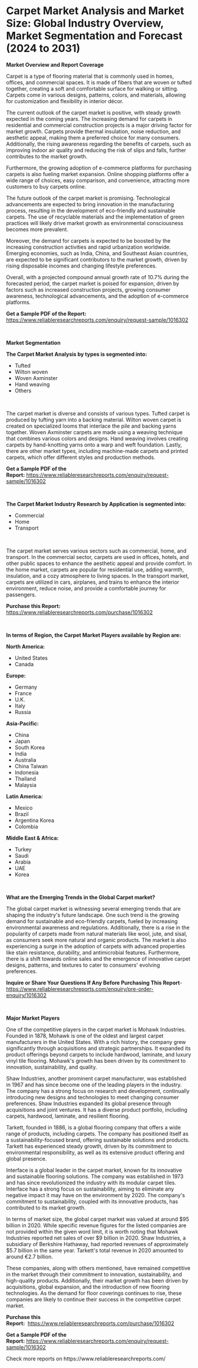 <p><h1>Carpet Market Analysis and Market Size: Global Industry Overview, Market Segmentation and Forecast (2024 to 2031)</h1></p><p><strong>Market Overview and Report Coverage</strong></p>
<p><p>Carpet is a type of flooring material that is commonly used in homes, offices, and commercial spaces. It is made of fibers that are woven or tufted together, creating a soft and comfortable surface for walking or sitting. Carpets come in various designs, patterns, colors, and materials, allowing for customization and flexibility in interior décor.</p><p>The current outlook of the carpet market is positive, with steady growth expected in the coming years. The increasing demand for carpets in residential and commercial construction projects is a major driving factor for market growth. Carpets provide thermal insulation, noise reduction, and aesthetic appeal, making them a preferred choice for many consumers. Additionally, the rising awareness regarding the benefits of carpets, such as improving indoor air quality and reducing the risk of slips and falls, further contributes to the market growth.</p><p>Furthermore, the growing adoption of e-commerce platforms for purchasing carpets is also fueling market expansion. Online shopping platforms offer a wide range of choices, easy comparison, and convenience, attracting more customers to buy carpets online.</p><p>The future outlook of the carpet market is promising. Technological advancements are expected to bring innovation in the manufacturing process, resulting in the development of eco-friendly and sustainable carpets. The use of recyclable materials and the implementation of green practices will likely drive market growth as environmental consciousness becomes more prevalent.</p><p>Moreover, the demand for carpets is expected to be boosted by the increasing construction activities and rapid urbanization worldwide. Emerging economies, such as India, China, and Southeast Asian countries, are expected to be significant contributors to the market growth, driven by rising disposable incomes and changing lifestyle preferences.</p><p>Overall, with a projected compound annual growth rate of 10.7% during the forecasted period, the carpet market is poised for expansion, driven by factors such as increased construction projects, growing consumer awareness, technological advancements, and the adoption of e-commerce platforms.</p></p>
<p><strong>Get a Sample PDF of the Report:</strong> <a href="https://www.reliableresearchreports.com/enquiry/request-sample/1016302">https://www.reliableresearchreports.com/enquiry/request-sample/1016302</a></p>
<p>&nbsp;</p>
<p><strong>Market Segmentation</strong></p>
<p><strong>The Carpet Market Analysis by types is segmented into:</strong></p>
<p><ul><li>Tufted</li><li>Wilton woven</li><li>Woven Axminster</li><li>Hand weaving</li><li>Others</li></ul></p>
<p>&nbsp;</p>
<p><p>The carpet market is diverse and consists of various types. Tufted carpet is produced by tufting yarn into a backing material. Wilton woven carpet is created on specialized looms that interlace the pile and backing yarns together. Woven Axminster carpets are made using a weaving technique that combines various colors and designs. Hand weaving involves creating carpets by hand-knotting yarns onto a warp and weft foundation. Lastly, there are other market types, including machine-made carpets and printed carpets, which offer different styles and production methods.</p></p>
<p><strong>Get a Sample PDF of the Report:</strong>&nbsp;<a href="https://www.reliableresearchreports.com/enquiry/request-sample/1016302">https://www.reliableresearchreports.com/enquiry/request-sample/1016302</a></p>
<p>&nbsp;</p>
<p><strong>The Carpet Market Industry Research by Application is segmented into:</strong></p>
<p><ul><li>Commercial</li><li>Home</li><li>Transport</li></ul></p>
<p>&nbsp;</p>
<p><p>The carpet market serves various sectors such as commercial, home, and transport. In the commercial sector, carpets are used in offices, hotels, and other public spaces to enhance the aesthetic appeal and provide comfort. In the home market, carpets are popular for residential use, adding warmth, insulation, and a cozy atmosphere to living spaces. In the transport market, carpets are utilized in cars, airplanes, and trains to enhance the interior environment, reduce noise, and provide a comfortable journey for passengers.</p></p>
<p><strong>Purchase this Report:</strong>&nbsp; <a href="https://www.reliableresearchreports.com/purchase/1016302">https://www.reliableresearchreports.com/purchase/1016302</a></p>
<p>&nbsp;</p>
<p><strong>In terms of Region, the Carpet Market Players available by Region are:</strong></p>
<p>
    <p> <strong> North America: </strong>
        <ul>
            <li>United States</li>
            <li>Canada</li>
        </ul>
        </p> 
    <p> <strong> Europe: </strong>
        <ul>
            <li>Germany</li>
            <li>France</li>
            <li>U.K.</li>
            <li>Italy</li>
            <li>Russia</li>
        </ul>
        </p> 
    <p> <strong> Asia-Pacific: </strong>
        <ul>
            <li>China</li>
            <li>Japan</li>
            <li>South Korea</li>
            <li>India</li>
            <li>Australia</li>
            <li>China Taiwan</li>
            <li>Indonesia</li>
            <li>Thailand</li>
            <li>Malaysia</li>
        </ul>
        </p> 
    <p> <strong> Latin America: </strong>
        <ul>
            <li>Mexico</li>
            <li>Brazil</li>
            <li>Argentina Korea</li>
            <li>Colombia</li>
        </ul>
        </p> 
    <p> <strong> Middle East & Africa: </strong>
        <ul>
            <li>Turkey</li>
            <li>Saudi</li>
            <li>Arabia</li>
            <li>UAE</li>
            <li>Korea</li>
        </ul>
    </p>
    </p>
<p>&nbsp;</p>
<p><strong>What are the Emerging Trends in the Global Carpet market?</strong></p>
<p><p>The global carpet market is witnessing several emerging trends that are shaping the industry's future landscape. One such trend is the growing demand for sustainable and eco-friendly carpets, fueled by increasing environmental awareness and regulations. Additionally, there is a rise in the popularity of carpets made from natural materials like wool, jute, and sisal, as consumers seek more natural and organic products. The market is also experiencing a surge in the adoption of carpets with advanced properties like stain resistance, durability, and antimicrobial features. Furthermore, there is a shift towards online sales and the emergence of innovative carpet designs, patterns, and textures to cater to consumers' evolving preferences.</p></p>
<p><strong>Inquire or Share Your Questions If Any Before Purchasing This Report</strong>- <a href="https://www.reliableresearchreports.com/enquiry/pre-order-enquiry/1016302">https://www.reliableresearchreports.com/enquiry/pre-order-enquiry/1016302</a></p>
<p>&nbsp;</p>
<p><strong>Major Market Players</strong></p>
<p><p>One of the competitive players in the carpet market is Mohawk Industries. Founded in 1878, Mohawk is one of the oldest and largest carpet manufacturers in the United States. With a rich history, the company grew significantly through acquisitions and strategic partnerships. It expanded its product offerings beyond carpets to include hardwood, laminate, and luxury vinyl tile flooring. Mohawk's growth has been driven by its commitment to innovation, sustainability, and quality.</p><p>Shaw Industries, another prominent carpet manufacturer, was established in 1967 and has since become one of the leading players in the industry. The company has a strong focus on research and development, continually introducing new designs and technologies to meet changing consumer preferences. Shaw Industries expanded its global presence through acquisitions and joint ventures. It has a diverse product portfolio, including carpets, hardwood, laminate, and resilient flooring.</p><p>Tarkett, founded in 1886, is a global flooring company that offers a wide range of products, including carpets. The company has positioned itself as a sustainability-focused brand, offering sustainable solutions and products. Tarkett has experienced steady growth, driven by its commitment to environmental responsibility, as well as its extensive product offering and global presence.</p><p>Interface is a global leader in the carpet market, known for its innovative and sustainable flooring solutions. The company was established in 1973 and has since revolutionized the industry with its modular carpet tiles. Interface has a strong focus on sustainability, aiming to eliminate any negative impact it may have on the environment by 2020. The company's commitment to sustainability, coupled with its innovative products, has contributed to its market growth.</p><p>In terms of market size, the global carpet market was valued at around $95 billion in 2020. While specific revenue figures for the listed companies are not provided within the given word limit, it is worth noting that Mohawk Industries reported net sales of over $9 billion in 2020. Shaw Industries, a subsidiary of Berkshire Hathaway, had reported revenues of approximately $5.7 billion in the same year. Tarkett's total revenue in 2020 amounted to around €2.7 billion.</p><p>These companies, along with others mentioned, have remained competitive in the market through their commitment to innovation, sustainability, and high-quality products. Additionally, their market growth has been driven by acquisitions, global expansion, and the introduction of new flooring technologies. As the demand for floor coverings continues to rise, these companies are likely to continue their success in the competitive carpet market.</p></p>
<p><strong>Purchase this Report:</strong>&nbsp;&nbsp;<a href="https://www.reliableresearchreports.com/purchase/1016302">https://www.reliableresearchreports.com/purchase/1016302</a></p>
<p></p>
<p><strong>Get a Sample PDF of the Report:</strong>&nbsp;<a href="https://www.reliableresearchreports.com/enquiry/request-sample/1016302">https://www.reliableresearchreports.com/enquiry/request-sample/1016302</a></p>
<p>Check more reports on https://www.reliableresearchreports.com/</p>